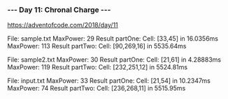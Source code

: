 ### --- Day 11: Chronal Charge --- ###
https://adventofcode.com/2018/day/11


File: sample.txt
MaxPower: 29
Result partOne: Cell: [33,45] in 16.0356ms
MaxPower: 113
Result partTwo: Cell: [90,269,16] in 5535.64ms

File: sample2.txt
MaxPower: 30
Result partOne: Cell: [21,61] in 4.28883ms
MaxPower: 119
Result partTwo: Cell: [232,251,12] in 5524.81ms

File: input.txt
MaxPower: 33
Result partOne: Cell: [21,54] in 10.2347ms
MaxPower: 74
Result partTwo: Cell: [236,268,11] in 5515.95ms
